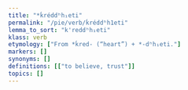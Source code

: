 ```yaml
---
title: "*ḱréddʰh₁eti"
permalink: "/pie/verb/ḱréddʰh1eti"
lemma_to_sort: "k'reddʰh₁eti"
klass: verb
etymology: ["From *ḱred- (“heart”) +‎ *-dʰh₁eti."]
markers: []
synonyms: []
definitions: [["to believe, trust"]]
topics: []
---
```


